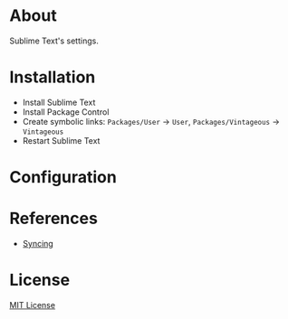 # About
Sublime Text's settings.

# Installation
- Install Sublime Text
- Install Package Control
- Create symbolic links: `Packages/User` -> `User`, `Packages/Vintageous` -> `Vintageous`
- Restart Sublime Text

# Configuration

# References
- [Syncing](https://packagecontrol.io/docs/syncing)

# License
[MIT License](https://github.com/samtron1412/sublime-text-setting/blob/master/LICENSE)
